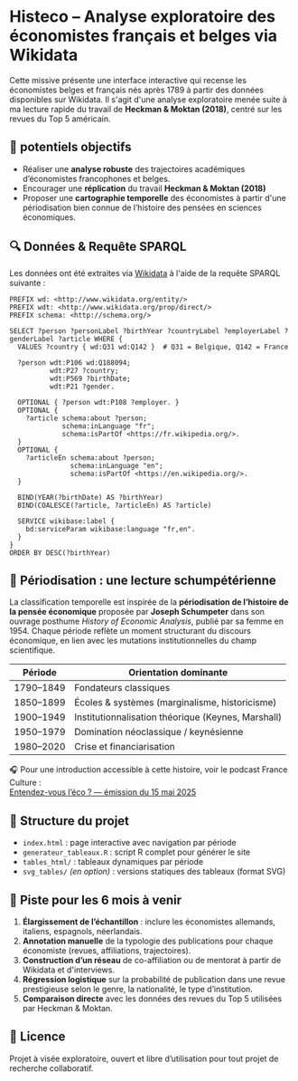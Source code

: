 
# Histeco – Analyse exploratoire des économistes français et belges via Wikidata

Cette missive présente une interface interactive qui recense les économistes belges et français nés après 1789 à partir des données disponibles sur Wikidata. Il s'agit d'une analyse exploratoire menée  suite à ma lecture rapide du travail de **Heckman & Moktan (2018)**, centré sur les revues du Top 5 américain.

## 🎯 potentiels objectifs

- Réaliser une **analyse robuste** des trajectoires académiques d’économistes francophones et belges.
- Encourager une **réplication** du travail **Heckman & Moktan (2018)**
- Proposer une **cartographie temporelle** des économistes à partir d'une périodisation bien connue de l’histoire des pensées en sciences économiques.

## 🔍 Données & Requête SPARQL

Les données ont été extraites via [Wikidata](https://query.wikidata.org/) à l'aide de la requête SPARQL suivante :

```sparql
PREFIX wd: <http://www.wikidata.org/entity/>
PREFIX wdt: <http://www.wikidata.org/prop/direct/>
PREFIX schema: <http://schema.org/>

SELECT ?person ?personLabel ?birthYear ?countryLabel ?employerLabel ?genderLabel ?article WHERE {
  VALUES ?country { wd:Q31 wd:Q142 }  # Q31 = Belgique, Q142 = France

  ?person wdt:P106 wd:Q188094;
          wdt:P27 ?country;
          wdt:P569 ?birthDate;
          wdt:P21 ?gender.

  OPTIONAL { ?person wdt:P108 ?employer. }
  OPTIONAL {
    ?article schema:about ?person;
             schema:inLanguage "fr";
             schema:isPartOf <https://fr.wikipedia.org/>.
  }
  OPTIONAL {
    ?articleEn schema:about ?person;
               schema:inLanguage "en";
               schema:isPartOf <https://en.wikipedia.org/>.
  }

  BIND(YEAR(?birthDate) AS ?birthYear)
  BIND(COALESCE(?article, ?articleEn) AS ?article)

  SERVICE wikibase:label {
    bd:serviceParam wikibase:language "fr,en".
  }
}
ORDER BY DESC(?birthYear)
```

## 🧠 Périodisation : une lecture schumpétérienne

La classification temporelle est inspirée de la **périodisation de l’histoire de la pensée économique** proposée par **Joseph Schumpeter** dans son ouvrage posthume _History of Economic Analysis_, publié par sa femme en 1954. Chaque période reflète un moment structurant du discours économique, en lien avec les mutations institutionnelles du champ scientifique.

| Période | Orientation dominante |
|--------|------------------------|
| 1790–1849 | Fondateurs classiques |
| 1850–1899 | Écoles & systèmes (marginalisme, historicisme) |
| 1900–1949 | Institutionnalisation théorique (Keynes, Marshall) |
| 1950–1979 | Domination néoclassique / keynésienne |
| 1980–2020 | Crise et financiarisation |

🎧 Pour une introduction accessible à cette histoire, voir le podcast France Culture :  
[Entendez-vous l’éco ? — émission du 15 mai 2025](https://www.radiofrance.fr/franceculture/podcasts/entendez-vous-l-eco/entendez-vous-l-eco-emission-du-jeudi-15-mai-2025-8472991)

## 📁 Structure du projet

- `index.html` : page interactive avec navigation par période
- `generateur_tableaux.R` : script R complet pour générer le site
- `tables_html/` : tableaux dynamiques par période
- `svg_tables/` *(en option)* : versions statiques des tableaux (format SVG)

## 🚧 Piste pour les 6 mois à venir

1. **Élargissement de l’échantillon** : inclure les économistes allemands, italiens, espagnols, néerlandais.
2. **Annotation manuelle** de la typologie des publications pour chaque économiste (revues, affiliations, trajectoires).
3. **Construction d’un réseau** de co-affiliation ou de mentorat à partir de Wikidata et d'interviews.
4. **Régression logistique** sur la probabilité de publication dans une revue prestigieuse selon le genre, la nationalité, le type d’institution.
5. **Comparaison directe** avec les données des revues du Top 5 utilisées par Heckman & Moktan.

## 📜 Licence

Projet à visée exploratoire, ouvert et libre d’utilisation pour tout projet de recherche collaboratif.
